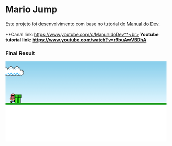 # Mario Jump

Este projeto foi desenvolvimento com base no tutorial do <a href="https://www.youtube.com/c/ManualdoDev">Manual do Dev</a>.<br /><br/>
**Canal link: https://www.youtube.com/c/ManualdoDev**<br>
**Youtube tutorial link: https://www.youtube.com/watch?v=r9buAwVBDhA**
### Final Result
<img src="img/mario-jump.gif" alt="Web Version"/>
